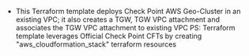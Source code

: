 * This Terraform template deploys Check Point AWS Geo-Cluster in an existing VPC; it also creates a TGW, TGW VPC attachment and associates the TGW VPC attachment to existing VPC
PS: Terraform template leverages Official Check Point CFTs by creating "aws_cloudformation_stack" terraform resources
